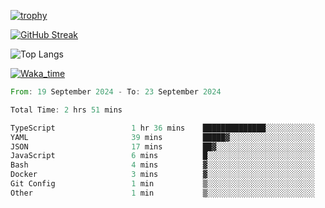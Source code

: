 <!--
**ren-joey/ren-joey** is a ✨ _special_ ✨ repository because its `README.md` (this file) appears on your GitHub profile.

Here are some ideas to get you started:

- 🔭 I’m currently working on ...
- 🌱 I’m currently learning ...
- 👯 I’m looking to collaborate on ...
- 🤔 I’m looking for help with ...
- 💬 Ask me about ...
- 📫 How to reach me: ...
- 😄 Pronouns: ...
- ⚡ Fun fact: ...
-->

[![trophy](https://github-profile-trophy.vercel.app/?username=ren-joey&theme=darkhub)](https://github.com/ren-joey)

[![GitHub Streak](https://streak-stats.demolab.com/?user=ren-joey&theme=dark)](https://github.com/ren-joey)

![Top Langs](https://github-readme-stats.vercel.app/api/top-langs?username=ren-joey&show_icons=true&layout=compact&locale=en&hide=html,CSS,scss,Pug,Twig&theme=dark)

[![Waka_time](https://github-readme-stats.vercel.app/api/wakatime?username=joeyren&theme=dark)](https://github.com/ren-joey)

<!--START_SECTION:waka-->

```rust
From: 19 September 2024 - To: 23 September 2024

Total Time: 2 hrs 51 mins

TypeScript                 1 hr 36 mins    ██████████████░░░░░░░░░░░   56.20 %
YAML                       39 mins         █████▓░░░░░░░░░░░░░░░░░░░   22.67 %
JSON                       17 mins         ██▓░░░░░░░░░░░░░░░░░░░░░░   10.06 %
JavaScript                 6 mins          █░░░░░░░░░░░░░░░░░░░░░░░░   03.55 %
Bash                       4 mins          ▓░░░░░░░░░░░░░░░░░░░░░░░░   02.46 %
Docker                     3 mins          ▓░░░░░░░░░░░░░░░░░░░░░░░░   02.13 %
Git Config                 1 min           ▒░░░░░░░░░░░░░░░░░░░░░░░░   01.12 %
Other                      1 min           ▒░░░░░░░░░░░░░░░░░░░░░░░░   00.70 %
```

<!--END_SECTION:waka-->
